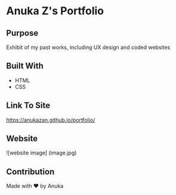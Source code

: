# Anuka Z's Portfolio

## Purpose
Exhibit of my past works, including UX design and coded websites

## Built With
* HTML
* CSS

## Link To Site
https://anukazan.github.io/portfolio/

## Website
![website image] (image.jpg)


## Contribution
Made with ❤️ by Anuka
